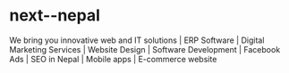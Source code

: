 # next--nepal
We bring you innovative web and IT solutions | ERP Software | Digital Marketing Services | Website Design | Software Development | Facebook Ads | SEO in Nepal | Mobile apps | E-commerce website
